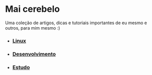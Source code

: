# Mai cerebelo
Uma coleção de artigos, dicas e tutoriais importantes de eu mesmo e outros, para mim mesmo :)

- ### [Linux](linux/README.md)
- ### [Desenvolvimento](desenvolvimento/README.md)
- ### [Estudo](estudo/README.md)